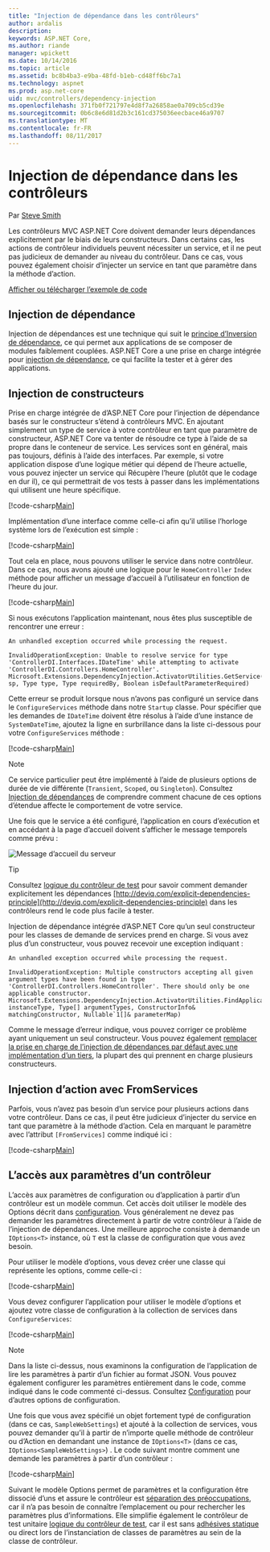 ```yaml
---
title: "Injection de dépendance dans les contrôleurs"
author: ardalis
description: 
keywords: ASP.NET Core,
ms.author: riande
manager: wpickett
ms.date: 10/14/2016
ms.topic: article
ms.assetid: bc8b4ba3-e9ba-48fd-b1eb-cd48ff6bc7a1
ms.technology: aspnet
ms.prod: asp.net-core
uid: mvc/controllers/dependency-injection
ms.openlocfilehash: 371fb0f721797e4d8f7a26858ae0a709cb5cd39e
ms.sourcegitcommit: 0b6c8e6d81d2b3c161cd375036eecbace46a9707
ms.translationtype: MT
ms.contentlocale: fr-FR
ms.lasthandoff: 08/11/2017
---
```

# <a name="dependency-injection-into-controllers"></a>Injection de dépendance dans les contrôleurs

<a name=dependency-injection-controllers></a>

Par [Steve Smith](http://ardalis.com)

Les contrôleurs MVC ASP.NET Core doivent demander leurs dépendances explicitement par le biais de leurs constructeurs. Dans certains cas, les actions de contrôleur individuels peuvent nécessiter un service, et il ne peut pas judicieux de demander au niveau du contrôleur. Dans ce cas, vous pouvez également choisir d’injecter un service en tant que paramètre dans la méthode d’action.

[Afficher ou télécharger l’exemple de code](https://github.com/aspnet/Docs/tree/master/aspnetcore/mvc/controllers/dependency-injection/sample)

## <a name="dependency-injection"></a>Injection de dépendance

Injection de dépendances est une technique qui suit le [principe d’Inversion de dépendance](http://deviq.com/dependency-inversion-principle), ce qui permet aux applications de se composer de modules faiblement couplées. ASP.NET Core a une prise en charge intégrée pour [injection de dépendance](../../fundamentals/dependency-injection.md), ce qui facilite la tester et à gérer des applications.

## <a name="constructor-injection"></a>Injection de constructeurs

Prise en charge intégrée de d’ASP.NET Core pour l’injection de dépendance basés sur le constructeur s’étend à contrôleurs MVC. En ajoutant simplement un type de service à votre contrôleur en tant que paramètre de constructeur, ASP.NET Core va tenter de résoudre ce type à l’aide de sa propre dans le conteneur de service. Les services sont en général, mais pas toujours, définis à l’aide des interfaces. Par exemple, si votre application dispose d’une logique métier qui dépend de l’heure actuelle, vous pouvez injecter un service qui Récupère l’heure (plutôt que le codage en dur il), ce qui permettrait de vos tests à passer dans les implémentations qui utilisent une heure spécifique.

[!code-csharp[Main](dependency-injection/sample/src/ControllerDI/Interfaces/IDateTime.cs)]


Implémentation d’une interface comme celle-ci afin qu’il utilise l’horloge système lors de l’exécution est simple :

[!code-csharp[Main](dependency-injection/sample/src/ControllerDI/Services/SystemDateTime.cs)]


Tout cela en place, nous pouvons utiliser le service dans notre contrôleur. Dans ce cas, nous avons ajouté une logique pour le `HomeController` `Index` méthode pour afficher un message d’accueil à l’utilisateur en fonction de l’heure du jour.

[!code-csharp[Main](./dependency-injection/sample/src/ControllerDI/Controllers/HomeController.cs?highlight=8,10,12,17,18,19,20,21,22,23,24,25,26,27,28,29,30&range=1-31,51-52)]

Si nous exécutons l’application maintenant, nous êtes plus susceptible de rencontrer une erreur :

<!-- literal_block {"ids": [], "xml:space": "preserve"} -->

```
An unhandled exception occurred while processing the request.

InvalidOperationException: Unable to resolve service for type 'ControllerDI.Interfaces.IDateTime' while attempting to activate 'ControllerDI.Controllers.HomeController'.
Microsoft.Extensions.DependencyInjection.ActivatorUtilities.GetService(IServiceProvider sp, Type type, Type requiredBy, Boolean isDefaultParameterRequired)
```

Cette erreur se produit lorsque nous n’avons pas configuré un service dans le `ConfigureServices` méthode dans notre `Startup` classe. Pour spécifier que les demandes de `IDateTime` doivent être résolus à l’aide d’une instance de `SystemDateTime`, ajoutez la ligne en surbrillance dans la liste ci-dessous pour votre `ConfigureServices` méthode :

[!code-csharp[Main](./dependency-injection/sample/src/ControllerDI/Startup.cs?highlight=4&range=26-27,42-44)]

> [!NOTE]
> Ce service particulier peut être implémenté à l’aide de plusieurs options de durée de vie différente (`Transient`, `Scoped`, ou `Singleton`). Consultez [Injection de dépendances](../../fundamentals/dependency-injection.md) de comprendre comment chacune de ces options d’étendue affecte le comportement de votre service.

Une fois que le service a été configuré, l’application en cours d’exécution et en accédant à la page d’accueil doivent s’afficher le message temporels comme prévu :

![Message d’accueil du serveur](dependency-injection/_static/server-greeting.png)

>[!TIP]
> Consultez [logique du contrôleur de test](testing.md) pour savoir comment demander explicitement les dépendances [http://deviq.com/explicit-dependencies-principle](http://deviq.com/explicit-dependencies-principle) dans les contrôleurs rend le code plus facile à tester.

Injection de dépendance intégrée d’ASP.NET Core qu’un seul constructeur pour les classes de demande de services prend en charge. Si vous avez plus d’un constructeur, vous pouvez recevoir une exception indiquant :

<!-- literal_block {"ids": [], "xml:space": "preserve"} -->

```
An unhandled exception occurred while processing the request.

InvalidOperationException: Multiple constructors accepting all given argument types have been found in type 'ControllerDI.Controllers.HomeController'. There should only be one applicable constructor.
Microsoft.Extensions.DependencyInjection.ActivatorUtilities.FindApplicableConstructor(Type instanceType, Type[] argumentTypes, ConstructorInfo& matchingConstructor, Nullable`1[]& parameterMap)
```

Comme le message d’erreur indique, vous pouvez corriger ce problème ayant uniquement un seul constructeur. Vous pouvez également [remplacer la prise en charge de l’injection de dépendances par défaut avec une implémentation d’un tiers](../../fundamentals/dependency-injection.md#replacing-the-default-services-container), la plupart des qui prennent en charge plusieurs constructeurs.

## <a name="action-injection-with-fromservices"></a>Injection d’action avec FromServices

Parfois, vous n’avez pas besoin d’un service pour plusieurs actions dans votre contrôleur. Dans ce cas, il peut être judicieux d’injecter du service en tant que paramètre à la méthode d’action. Cela en marquant le paramètre avec l’attribut `[FromServices]` comme indiqué ici :

[!code-csharp[Main](./dependency-injection/sample/src/ControllerDI/Controllers/HomeController.cs?highlight=1&range=33-38)]

## <a name="accessing-settings-from-a-controller"></a>L’accès aux paramètres d’un contrôleur

L’accès aux paramètres de configuration ou d’application à partir d’un contrôleur est un modèle commun. Cet accès doit utiliser le modèle des Options décrit dans [configuration](../../fundamentals/configuration.md). Vous généralement ne devez pas demander les paramètres directement à partir de votre contrôleur à l’aide de l’injection de dépendances. Une meilleure approche consiste à demande un `IOptions<T>` instance, où `T` est la classe de configuration que vous avez besoin.

Pour utiliser le modèle d’options, vous devez créer une classe qui représente les options, comme celle-ci :

[!code-csharp[Main](dependency-injection/sample/src/ControllerDI/Model/SampleWebSettings.cs)]

Vous devez configurer l’application pour utiliser le modèle d’options et ajoutez votre classe de configuration à la collection de services dans `ConfigureServices`:

[!code-csharp[Main](./dependency-injection/sample/src/ControllerDI/Startup.cs?highlight=3,4,5,6,9,16,19&range=14-44)]

> [!NOTE]
> Dans la liste ci-dessus, nous examinons la configuration de l’application de lire les paramètres à partir d’un fichier au format JSON. Vous pouvez également configurer les paramètres entièrement dans le code, comme indiqué dans le code commenté ci-dessus. Consultez [Configuration](../../fundamentals/configuration.md) pour d’autres options de configuration.

Une fois que vous avez spécifié un objet fortement typé de configuration (dans ce cas, `SampleWebSettings`) et ajouté à la collection de services, vous pouvez demander qu’il à partir de n’importe quelle méthode de contrôleur ou d’Action en demandant une instance de `IOptions<T>` (dans ce cas, `IOptions<SampleWebSettings>`) . Le code suivant montre comment une demande les paramètres à partir d’un contrôleur :

[!code-csharp[Main](./dependency-injection/sample/src/ControllerDI/Controllers/SettingsController.cs?highlight=3,5,7&range=7-22)]

Suivant le modèle Options permet de paramètres et la configuration être dissocié d’uns et assure le contrôleur est [séparation des préoccupations](http://deviq.com/separation-of-concerns/), car il n’a pas besoin de connaître l’emplacement ou pour rechercher les paramètres plus d’informations. Elle simplifie également le contrôleur de test unitaire [logique du contrôleur de test](testing.md), car il est sans [adhésives statique](http://deviq.com/static-cling/) ou direct lors de l’instanciation de classes de paramètres au sein de la classe de contrôleur.
